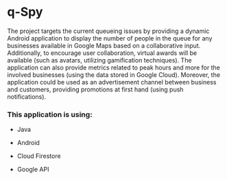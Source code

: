 # q-Spy

The project targets the current queueing issues by providing a dynamic Android application to display the number of people in the queue for any businesses available in Google Maps based on a collaborative input. Additionally, to encourage user collaboration, virtual awards will be available (such as avatars, utilizing gamification techniques). The application can also provide metrics related to peak hours and more for the involved businesses (using the data stored in Google Cloud). Moreover, the application could be used as an advertisement channel between business and customers, providing promotions at first hand (using push notifications).

### This application is using:

* Java
- Android
+ Cloud Firestore
* Google API
